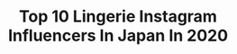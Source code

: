---
title: Top 10 Lingerie Instagram Influencers In Japan In 2020
description: >-
  Find top lingerie Instagram influencers in Japan in 2020. Most popular hashtags: #lingerie #sexy #japanesegirl #cosplay.
platform: Instagram
hits: 58
text_top: Discover the top-rated Instagram profiles on inBeat.
text_bottom: Our platform has 58 Instagram influencers like this in Japan for you to work with.
profiles:
  - username: "mokochan319"
    fullname: >-
      桜もこ（Moko Sakura）
    bio: >-
      JAPAN🇯🇵/3.19🎂/恵比寿マスカッツ❤︎/HONEYPOPCORN🍯🍿/pink💓/cute🎀/fashion👗/lingerie👙/KOREA🇰🇷/sweets🍰/flower🌸/Disney🐰/cosme💄/happy✨/kawaii🍒/Photo📷/Trip✈️/handmade💍
    location: "Japan"
    followers: 97590
    engagement: 225
    commentsToLikes: 0.015910
    id: ckaowuwpcak0r0i78d41ek4np
    verified: false
    hashtags: "#pink, #instafashion, #japanesegirl, #japanesemodel"
  - username: "naomi_majima"
    fullname: >-
      真島 なおみ (Naomi Majima)
    bio: >-
      ゼロイチファミリア所属 1998.3.17(22) 170cm💓マイメロが好きです 役者・モデル・歌 ヤンジャン表紙・週刊プレイボーイ・FRIDAY・FLASH etc.
    location: "Japan"
    followers: 328221
    engagement: 327
    commentsToLikes: 0.011642
    id: ck8t1h4oyvr0a0j7824ghph60
    verified: false
    hashtags: "#gravure, #model, #japanesegirl, #selfie"
  - username: "tatsumi_natsuko"
    fullname: >-
      NATSUKO TATSUMI
    bio: >-
      バラエティやグラビア🐞
    location: "Japan"
    followers: 62225
    engagement: 357
    commentsToLikes: 0.028990
    id: ck9woxbi36z0b0j78ylsfr2qw
    verified: false
    hashtags: "#selfie, #lingerie, #sexy, #60000"
  - username: "kanou_yume_0110"
    fullname: >-
      叶夢(かのうゆめ)
    bio: >-
      マイウェイプロモーション所属 お仕事の御依頼は事務所又はDMまでお願い致します。 🌸叶 夢 (かのう ゆめ) 🌸グラビアアイドル 🌸Twitter / Cheerz 🌸撮影会(平日リクエスト受付中) / ビデオ通話(リクエスト受付中) ※スタジオズームのHPからお問い合わせください。DM不可。
    location: "Japan"
    followers: 113363
    engagement: 159
    commentsToLikes: 0.014016
    id: ck5c5wrtr4aen0i11adznwbpj
    verified: false
    hashtags: "#curvy, #instaart, #asianbeauty, #igers"
  - username: "cjd_naho"
    fullname: >-
      ⎈⎈𓆉𓇼🅽🄰🅷🄾𓇼𓆉⎈⎈
    bio: >-
      CYBERJAPAN DANCERS💋👯 ﾟ+｡:°𓇼.:｡+ﾟ✧*。ﾟ+｡:°𓇼.:｡+ﾟ✧*。𓆉 夏🌞南国🌺海🏝自然🌴旅✈️猫🐈❤️ The アクティブgirl𓅦 Love freedom🌏♡ ◾︎愛猫☞☞ @purinsan_cat 【BIKINI de LIVE -BluRay&DVD】↓
    location: "Japan"
    followers: 107284
    engagement: 282
    commentsToLikes: 0.016337
    id: ck8t5qhbhavzy0j78g7wuk2qu
    verified: false
    hashtags: "#naho, #japanesegirl, #beauty, #photography"
  - username: "ayame382"
    fullname: >-
      Ayame Tachibana/Amy
    bio: >-
      立花亜野芽/Japanese 📍LA🇺🇸🇯🇵✈︎traveler @maketheface2019 @toxin_2020
    location: "Japan"
    followers: 146785
    engagement: 236
    commentsToLikes: 0.000000
    id: ckap4y4fq9bvh0i78yzj0czmh
    verified: true
    hashtags: "#lalife, #respect, #lingerie, #toxin"
  - username: "akagikuro"
    fullname: >-
      赤木クロ🇯🇵Kuro Akagi
    bio: >-
      漫画家 Cosplayer🇯🇵 ❤︎Twitter @akagikuro Follow me♡ ❤︎お仕事のご連絡はメールへお願いします akagikuro1218@gmail.com 個人撮影NG 撮影会にきてね🖤次回12/20開催 Cosplay ROM通販⬇︎
    location: "Japan"
    followers: 209882
    engagement: 86
    commentsToLikes: 0.006570
    id: ck8t1mztywas50j78kkos92rs
    verified: false
    hashtags: "#cosplayer, #animejapan, #gothic, #japan"
  - username: "sayo_hayakawa"
    fullname: >-
      早川沙世💋
    bio: >-
      ♡姉ageha専属卒業♡元SDN48初期3期生♡ 2児のママ♡singlemother♡（美容サロン、飲食店）経営、コンサル♡全国展開中♡色んイメージモデルもやってます♡ @osayo_baby @__ciala__baby ♡+* ciala HP*+♡
    location: "Japan"
    followers: 286734
    engagement: 135
    commentsToLikes: 0.020090
    id: ck15ryhcuac6j0i19j6ip91rw
    verified: true
    hashtags: "#love, #family, #lingerie, #pr"
  - username: "mikity_me"
    fullname: >-
      ミキティ。
    bio: >-
      gravure/cosplay/portrait
    location: "Japan"
    followers: 46942
    engagement: 120
    commentsToLikes: 0.014192
    id: ck55pl3o0asao0i1176uyj9eq
    verified: false
    hashtags: "#rezero, #sexy, #cosplayersofinstagram, #streetphotography"
  - username: "morinaga2210"
    fullname: >-
      森永める
    bio: >-
      Japanese🇯🇵Cosplayer💘&tiktoker🌟5plus所属 #グラビア #撮影会モデル AkibaGuild メイド♦️パーソナルジム 【お仕事依頼はメール又DMにて📥】 #整形 #美容 #美容整形 #コスプレイヤー #コスプレ #アニメ #cosplay
    location: "Japan"
    followers: 23550
    engagement: 484
    commentsToLikes: 0.009775
    id: ckaoqq1fejtyt0i78xx6fsyec
    verified: false
    hashtags: ""
---